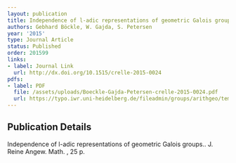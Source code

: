 ```yaml
---
layout: publication
title: Independence of l-adic representations of geometric Galois groups.
authors: Gebhard Böckle, W. Gajda, S. Petersen
year: '2015'
type: Journal Article
status: Published
order: 201599
links:
- label: Journal Link
  url: http://dx.doi.org/10.1515/crelle-2015-0024
pdfs:
- label: PDF
  file: /assets/uploads/Boeckle-Gajda-Petersen-crelle-2015-0024.pdf
  url: https://typo.iwr.uni-heidelberg.de/fileadmin/groups/arithgeo/templates/data/Gebhard_Boeckle/Boeckle-Gajda-Petersen-crelle-2015-0024.pdf
---
```


## Publication Details

Independence of l-adic representations of geometric Galois groups.. J. Reine Angew. Math. , 25 p.

